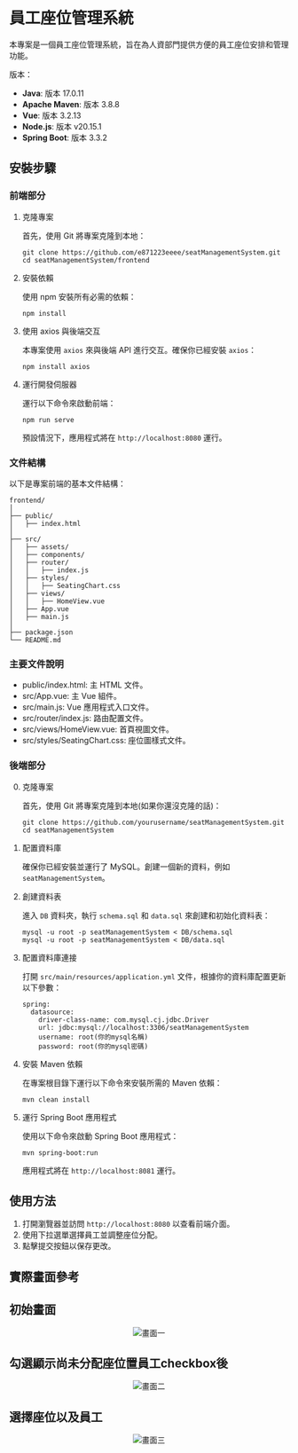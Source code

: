 # 員工座位管理系統

本專案是一個員工座位管理系統，旨在為人資部門提供方便的員工座位安排和管理功能。

版本：
- **Java**: 版本 17.0.11
- **Apache Maven**: 版本 3.8.8
- **Vue**: 版本 3.2.13
- **Node.js**: 版本 v20.15.1
- **Spring Boot**: 版本 3.3.2

## 安裝步驟

### 前端部分

1. 克隆專案

   首先，使用 Git 將專案克隆到本地：
   ```
   git clone https://github.com/e871223eeee/seatManagementSystem.git
   cd seatManagementSystem/frontend
   ```
2. 安裝依賴

   使用 npm 安裝所有必需的依賴：
   ```
   npm install
   ```
3. 使用 axios 與後端交互

   本專案使用 `axios` 來與後端 API 進行交互。確保你已經安裝 `axios`：
   ```
   npm install axios
   ```
4. 運行開發伺服器

   運行以下命令來啟動前端：
   ```
   npm run serve
   ```
   預設情況下，應用程式將在 `http://localhost:8080` 運行。

### 文件結構

以下是專案前端的基本文件結構：
```
frontend/
│
├── public/
│   ├── index.html
│
├── src/
│   ├── assets/
│   ├── components/
│   ├── router/
│   │   ├── index.js
│   ├── styles/
│   │   ├── SeatingChart.css
│   ├── views/
│   │   ├── HomeView.vue
│   ├── App.vue
│   ├── main.js
│
├── package.json
└── README.md
```
### 主要文件說明

- public/index.html: 主 HTML 文件。
- src/App.vue: 主 Vue 組件。
- src/main.js: Vue 應用程式入口文件。
- src/router/index.js: 路由配置文件。
- src/views/HomeView.vue: 首頁視圖文件。
- src/styles/SeatingChart.css: 座位圖樣式文件。

### 後端部分

0. 克隆專案

   首先，使用 Git 將專案克隆到本地(如果你還沒克隆的話)：
   ```
   git clone https://github.com/yourusername/seatManagementSystem.git
   cd seatManagementSystem
   ```
1. 配置資料庫

   確保你已經安裝並運行了 MySQL。創建一個新的資料，例如 `seatManagementSystem`。

2. 創建資料表

   進入 `DB` 資料夾，執行 `schema.sql` 和 `data.sql` 來創建和初始化資料表：
   ```
   mysql -u root -p seatManagementSystem < DB/schema.sql
   mysql -u root -p seatManagementSystem < DB/data.sql
   ```
3. 配置資料庫連接

   打開 `src/main/resources/application.yml` 文件，根據你的資料庫配置更新以下參數：
   ```
   spring:
     datasource:
       driver-class-name: com.mysql.cj.jdbc.Driver
       url: jdbc:mysql://localhost:3306/seatManagementSystem
       username: root(你的mysql名稱)
       password: root(你的mysql密碼)
   ```

4. 安裝 Maven 依賴

   在專案根目錄下運行以下命令來安裝所需的 Maven 依賴：
   ```
   mvn clean install
   ```
5. 運行 Spring Boot 應用程式

   使用以下命令來啟動 Spring Boot 應用程式：
   ```
   mvn spring-boot:run
   ```
   應用程式將在 `http://localhost:8081` 運行。

## 使用方法

1. 打開瀏覽器並訪問 `http://localhost:8080` 以查看前端介面。
2. 使用下拉選單選擇員工並調整座位分配。
3. 點擊提交按鈕以保存更改。

## 實際畫面參考

## 初始畫面
<center>
    <img src="https://github.com/user-attachments/assets/b904440d-6525-4bcc-957a-f50bcb42724d" alt="畫面一">
</center>

## 勾選顯示尚未分配座位置員工checkbox後
<center>
    <img src="https://github.com/user-attachments/assets/80d41bde-05f5-439d-b238-4a930e4a7f75" alt="畫面二">
</center>

## 選擇座位以及員工
<center>
    <img src="https://github.com/user-attachments/assets/ad745952-c3e9-4666-9eda-de2c55fcc1b0" alt="畫面三">
</center>

